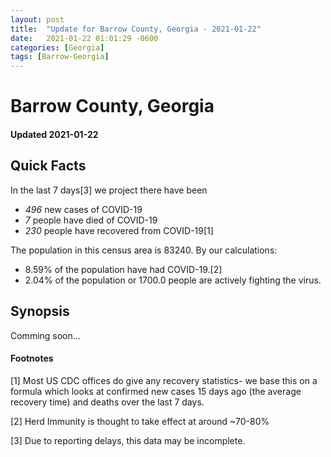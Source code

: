 ```yaml
---
layout: post
title:  "Update for Barrow County, Georgia - 2021-01-22"
date:   2021-01-22 01:01:29 -0600
categories: [Georgia]
tags: [Barrow-Georgia]
---
```


# Barrow County, Georgia
#### Updated 2021-01-22

## Quick Facts

In the last 7 days[3] we project there have been
- *496* new cases of COVID-19
- *7* people have died of COVID-19
- *230* people have recovered from COVID-19[1]

The population in this census area is 83240. By our calculations:
- 8.59% of the population have had COVID-19.[2]
- 2.04% of the population or 1700.0 people are actively fighting the virus.

## Synopsis

Comming soon...


#### Footnotes

[1] Most US CDC offices do give any recovery statistics- we base this on a formula which looks at confirmed new cases
15 days ago (the average recovery time) and deaths over the last 7 days.

[2] Herd Immunity is thought to take effect at around ~70-80%

[3] Due to reporting delays, this data may be incomplete.
 
    